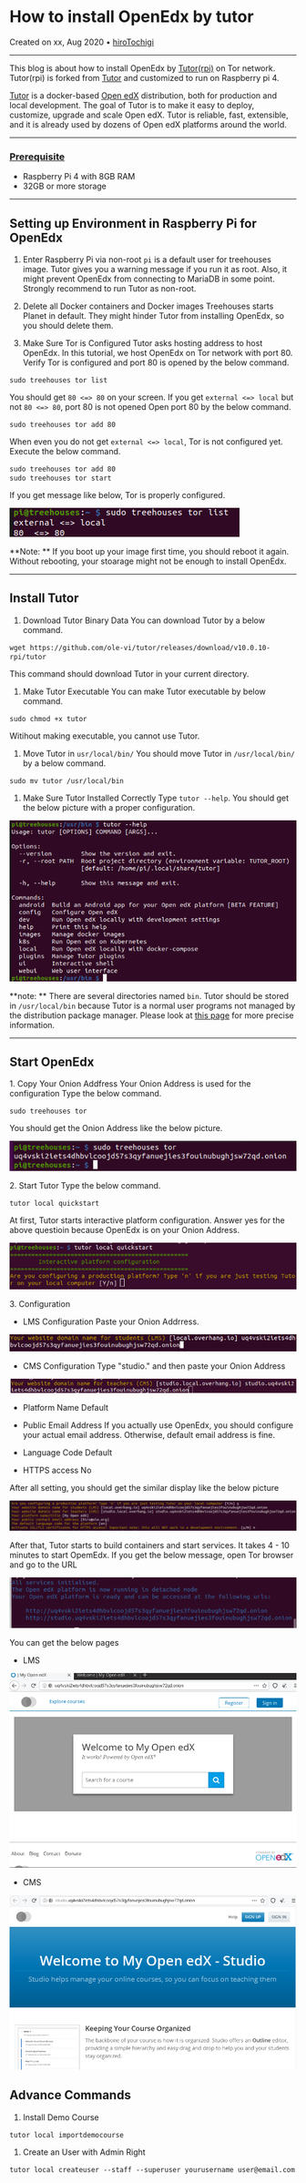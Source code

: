 # How to install OpenEdx by tutor

Created on xx, Aug 2020 • [hiroTochigi](https://github.com/hiroTochigi)

---

This blog is about how to install OpenEdx by [Tutor(rpi)](https://github.com/ole-vi/tutor-rpi) on Tor network. Tutor(rpi) is forked from [Tutor](https://github.com/overhangio/tutor) and customized to run on Raspberry pi 4.

[Tutor](https://github.com/overhangio/tutor) is a docker-based [Open edX](https://openedx.org/) distribution, both for production and local development. The goal of Tutor is to make it easy to deploy, customize, upgrade and scale Open edX. Tutor is reliable, fast, extensible, and it is already used by dozens of Open edX platforms around the world.

---

### [Prerequisite](https://openedx.atlassian.net/wiki/spaces/OpenOPS/pages/146440579/Native+Open+edX+platform+Ubuntu+16.04+64+bit+Installation)
* Raspberry Pi 4 with 8GB RAM
* 32GB or more storage

---

## Setting up Environment in Raspberry Pi for OpenEdx

1. Enter Raspberry Pi via non-root
`pi` is a default user for treehouses image.
Tutor gives you a warning message if you run it as root.
Also, it might prevent OpenEdx from connecting to MariaDB in some point.
Strongly recommend to run Tutor as non-root.

1. Delete all Docker containers and Docker images
Treehouses starts Planet in default.
They might hinder Tutor from installing OpenEdx, so you should delete them.

1. Make Sure Tor is Configured 
Tutor asks hosting address to host OpenEdx.
In this tutorial, we host OpenEdx on Tor network with port 80.
Verify Tor is configured and port 80 is opened by the below command.
```
sudo treehouses tor list
```
You should get `80 <=> 80` on your screen. 
If you get `external <=> local` but not `80 <=> 80`, port 80 is not opened
Open port 80 by the below command.
```
sudo treehouses tor add 80 
```
When even you do not get `external <=> local`, Tor is not configured yet.
Execute the below command.
```
sudo treehouses tor add 80
sudo treehouses tor start
```
If you get message like below, Tor is properly configured.

![](images/20200820-verify-port-opened.png)

**Note: ** If you boot up your image first time, you should reboot it again.
Without rebooting, your stoarage might not be enough to install OpenEdx.

---

## Install Tutor

1. Download Tutor Binary Data
You can download Tutor by a below command.
```
wget https://github.com/ole-vi/tutor/releases/download/v10.0.10-rpi/tutor
```
This command should download Tutor in your current directory.

1. Make Tutor  Executable
You can make Tutor executable by below command.
```
sudo chmod +x tutor
```
Witihout making executable, you cannot use Tutor.

1. Move Tutor in `usr/local/bin/`
You should move Tutor in `/usr/local/bin/` by a below command.
```
sudo mv tutor /usr/local/bin
```

1. Make Sure Tutor Installed Correctly
Type `tutor --help`.
You should get the below picture with a proper configuration.


![](images/20200820-successful-tutor-conf.png)


**note: ** There are several directories named `bin`.
Tutor should be stored in `/usr/local/bin` because Tutor is a normal user programs not managed by the distribution package manager.
Please look at [this page](https://unix.stackexchange.com/questions/8656/usr-bin-vs-usr-local-bin-on-linux/8663) for more precise information.

---

## Start OpenEdx

1\. Copy Your Onion Addfress
Your Onion Address is used for the configuration
Type the below command.
```
sudo treehouses tor
```
You should get the Onion Address like the below picture.

![](images/20200820-get-onion-address.png)

2\. Start Tutor
Type the below command.
```
tutor local quickstart
```
At first, Tutor starts interactive platform configuration.
Answer yes for the above questioin because OpenEdx is on your Onion Address.

![](images/20200820-tutor-interactive-mode.png)

3\. Configuration

* LMS Configuration
Paste your Onion Addrress.  

![](images/20200820-lms-conf.png)

* CMS Configuration
Type "studio." and then paste your Onion Address

![](images/20200820-cms-conf.png)

* Platform Name
Default

* Public Email Address
If you actually use OpenEdx, you should configure your actual email address. Otherwise, default email address is fine.

* Language Code
Default

* HTTPS access
No

After all setting, you should get the similar display like the below picture

![](images/20200820-complete-configuration.png)

After that, Tutor starts to build containers and start services.
It takes 4 - 10 minutes to start OpemEdx.
If you get the below message, open Tor browser and go to the URL

![](images/20200820-start-openedx.png)

You can get the below pages

* LMS

![](images/20200820-lms.png)

* CMS

![](images/20200820-cms.png)

## Advance Commands

1. Install Demo Course

```
tutor local importdemocourse
```

1. Create an User with Admin Right 

```
tutor local createuser --staff --superuser yourusername user@email.com
```
